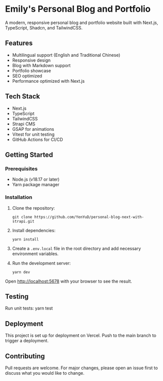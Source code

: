 # Emily's Personal Blog and Portfolio

A modern, responsive personal blog and portfolio website built with Next.js, TypeScript, Shadcn, and TailwindCSS.

## Features

- Multilingual support (English and Traditional Chinese)
- Responsive design
- Blog with Markdown support
- Portfolio showcase
- SEO optimized
- Performance optimized with Next.js

## Tech Stack

- Next.js
- TypeScript
- TailwindCSS
- Strapi CMS
- GSAP for animations
- Vitest for unit testing
- GitHub Actions for CI/CD

## Getting Started

### Prerequisites

- Node.js (v18.17 or later)
- Yarn package manager

### Installation

1. Clone the repository:
   ```
   git clone https://github.com/YenYuD/personal-blog-next-with-strapi.git
   ```

2. Install dependencies:
   ```
   yarn install
   ```

3. Create a `.env.local` file in the root directory and add necessary environment variables.

4. Run the development server:
   ```
   yarn dev
   ```

Open [http://localhost:5678](http://localhost:5678) with your browser to see the result.

## Testing

Run unit tests:
yarn test

## Deployment

This project is set up for deployment on Vercel. Push to the main branch to trigger a deployment.

## Contributing

Pull requests are welcome. For major changes, please open an issue first to discuss what you would like to change.

